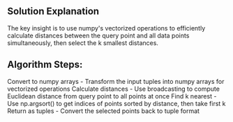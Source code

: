 ## Solution Explanation

The key insight is to use numpy's vectorized operations to efficiently calculate distances between the query point and all data points simultaneously, then select the k smallest distances.

## Algorithm Steps:

Convert to numpy arrays - Transform the input tuples into numpy arrays for vectorized operations
Calculate distances - Use broadcasting to compute Euclidean distance from query point to all points at once
Find k nearest - Use np.argsort() to get indices of points sorted by distance, then take first k
Return as tuples - Convert the selected points back to tuple format